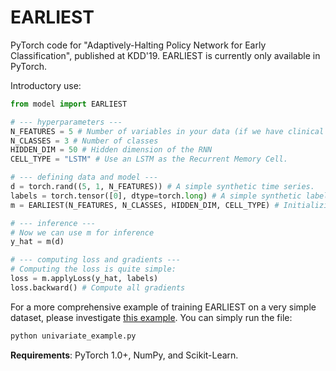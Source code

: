 # EARLIEST
PyTorch code for "Adaptively-Halting Policy Network for Early Classification", published at KDD'19.
EARLIEST is currently only available in PyTorch.

Introductory use:
```python
from model import EARLIEST

# --- hyperparameters ---
N_FEATURES = 5 # Number of variables in your data (if we have clinical time series recording both heart rate and blood pressure, this would be a 2-dimensional time series, regardless of the number of timesteps)
N_CLASSES = 3 # Number of classes
HIDDEN_DIM = 50 # Hidden dimension of the RNN
CELL_TYPE = "LSTM" # Use an LSTM as the Recurrent Memory Cell.

# --- defining data and model ---
d = torch.rand((5, 1, N_FEATURES)) # A simple synthetic time series.
labels = torch.tensor([0], dtype=torch.long) # A simple synthetic label.
m = EARLIEST(N_FEATURES, N_CLASSES, HIDDEN_DIM, CELL_TYPE) # Initializing the model

# --- inference ---
# Now we can use m for inference
y_hat = m(d)

# --- computing loss and gradients ---
# Computing the loss is quite simple:
loss = m.applyLoss(y_hat, labels)
loss.backward() # Compute all gradients
```

For a more comprehensive example of training EARLIEST on a very simple dataset, please investigate [this example](univariate_example.py).
You can simply run the file:
```bash
python univariate_example.py
```
**Requirements**: PyTorch 1.0+, NumPy, and Scikit-Learn.
